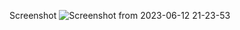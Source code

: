 Screenshot
![Screenshot from 2023-06-12 21-23-53](https://github.com/anupomm/ostad-assignment-module6/assets/95094496/1e5f3cf0-7d62-4662-a135-39dda694ab1a)
